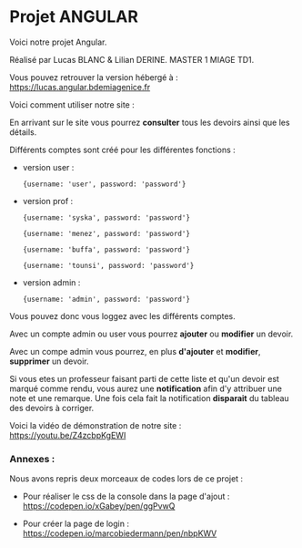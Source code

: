 # Projet ANGULAR

Voici notre projet Angular.

Réalisé par Lucas BLANC & Lilian DERINE. MASTER 1 MIAGE TD1.

Vous pouvez retrouver la version hébergé à : https://lucas.angular.bdemiagenice.fr

Voici comment utiliser notre site :

En arrivant sur le site vous pourrez **consulter** tous les devoirs ainsi que les détails.

Différents comptes sont créé pour les différentes fonctions : 

 - version user : 
 
       {username: 'user', password: 'password'}

 - version prof :  

       {username: 'syska', password: 'password'} 
       
       {username: 'menez', password: 'password'} 
       
       {username: 'buffa', password: 'password'} 
       
       {username: 'tounsi', password: 'password'} 

 - version admin :
 
       {username: 'admin', password: 'password'}
       
Vous pouvez donc vous loggez avec les différents comptes.

Avec un compte admin ou user vous pourrez **ajouter** ou **modifier** un devoir.

Avec un compe admin vous pourrez, en plus **d'ajouter** et **modifier**, **supprimer** un devoir.

Si vous etes un professeur faisant parti de cette liste et qu'un devoir est marqué comme rendu, vous aurez une **notification** afin d'y attribuer une note et une remarque. Une fois cela fait la notification **disparait** du tableau des devoirs à corriger.


Voici la vidéo de démonstration de notre site : https://youtu.be/Z4zcbpKgEWI

### Annexes : 

Nous avons repris deux morceaux de codes lors de ce projet :

- Pour réaliser le css de la console dans la page d'ajout : https://codepen.io/xGabey/pen/ggPvwQ 

- Pour créer la page de login : https://codepen.io/marcobiedermann/pen/nbpKWV 

